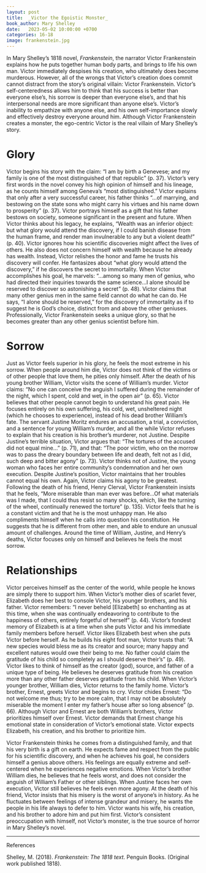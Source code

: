 ```yaml
---
layout: post
title:  _Victor the Egoistic Monster_
book_author: Mary Shelley
date:   2023-05-02 10:00:00 +0700
categories: 16-18
image: frankenstein.jpg
---
```


In Mary Shelley’s 1818 novel, _Frankenstein_, the narrator Victor Frankenstein
explains how he puts together human body parts, and brings to life his own man.
Victor immediately despises his creation, who ultimately does become murderous.
However, all of the wrongs that Victor’s creation does commit cannot distract
from the story’s original villain: Victor Frankenstein. Victor’s
self-centeredness allows him to think that his success is better than everyone
else’s, his sorrow is deeper than everyone else’s, and that his interpersonal
needs are more significant than anyone else’s. Victor’s inability to empathize
with anyone else, and his own self-importance slowly and effectively destroy
everyone around him. Although Victor Frankenstein creates a monster, the
ego-centric Victor is the real villain of Mary Shelley’s story.

# Glory

Victor begins his story with the claim: “I am by birth a Genevese; and my family
is one of the most distinguished of that republic” (p. 37). Victor’s very first
words in the novel convey his high opinion of himself and his lineage, as he
counts himself among Geneva’s “most distinguished.” Victor explains that only
after a very successful career, his father thinks “...of marrying, and bestowing
on the state sons who might carry his virtues and his name down to prosperity”
(p. 37). Victor portrays himself as a gift that his father bestows on society,
someone significant in the present and future. When Victor thinks about his
legacy, he explains, “Wealth was an inferior object: but what glory would attend
the discovery, if I could banish disease from the human frame, and render man
invulnerable to any but a violent death!” (p. 40). Victor ignores how his
scientific discoveries might affect the lives of others. He also does not
concern himself with wealth because he already has wealth. Instead, Victor
relishes the honor and fame he trusts his discovery will confer. He fantasizes
about “what glory would attend the discovery,”  if he discovers the secret to
immortality. When Victor accomplishes his goal, he marvels: “...among so many
men of genius, who had directed their inquiries towards the same science…I alone
should be reserved to discover so astonishing a secret” (p. 48). Victor claims
that many other genius men in the same field cannot do what he can do. He says,
“I alone should be reserved,” for the discovery of immortality as if to suggest
he is God’s choice, distinct from and above the other geniuses. Professionally,
Victor Frankenstein seeks a unique glory, so that he becomes greater than any
other genius scientist before him.

# Sorrow

Just as Victor feels superior in his glory, he feels the most extreme in his
sorrow. When people around him die, Victor does not think of the victims or of
other people that love them, he pities only himself. After the death of his
young brother William, Victor visits the scene of William’s murder. Victor
claims: “No one can conceive the anguish I suffered during the remainder of the
night, which I spent, cold and wet, in the open air” (p. 65). Victor believes
that other people cannot begin to understand his great pain. He focuses entirely
on his own suffering, his cold, wet, unsheltered night (which he chooses to
experience), instead of his dead brother William’s fate. The servant Justine
Moritz endures an accusation, a trial, a conviction, and a sentence for young
William’s murder, and all the while Victor refuses to explain that his creation
is his brother’s murderer, not Justine. Despite Justine’s terrible situation,
Victor argues that: “The tortures of the accused did not equal mine…” (p. 71),
and that: “The poor victim, who on the morrow was to pass the dreary boundary
between life and death, felt not as I did, such deep and bitter agony” (p. 73).
Victor thinks not of Justine, the young woman who faces her entire community’s
condemnation and her own execution. Despite Justine’s position, Victor maintains
that her troubles cannot equal his own. Again, Victor claims his agony to be
greatest. Following the death of his friend, Henry Clerval, Victor Frankenstein
insists that he feels, “More miserable than man ever was before…Of what
materials was I made, that I could thus resist so many shocks, which, like the
turning of the wheel, continually renewed the torture”  (p. 135). Victor feels
that he is a constant victim and that he is the most unhappy man. He also
compliments himself when he calls into question his constitution. He suggests
that he is different from other men, and able to endure an unusual amount of
challenges. Around the time of William, Justine, and Henry’s deaths, Victor
focuses only on himself and believes he feels the most sorrow.

# Relationships

Victor perceives himself as the center of the world, while people he knows are
simply there to support him. When Victor’s mother dies of scarlet fever,
Elizabeth does her best to console Victor, his younger brothers, and his father.
Victor remembers: “I never beheld [Elizabeth] so enchanting as at this time,
when she was continually endeavoring to contribute to the happiness of others,
entirely forgetful of herself” (p. 44). Victor’s fondest memory of Elizabeth is
at a time when she puts Victor and his immediate family members before herself.
Victor likes Elizabeth best when she puts Victor before herself. As he builds
his eight foot man, Victor trusts that: “A new species would bless me as its
creator and source; many happy and excellent natures would owe their being to
me. No father could claim the gratitude of his child so completely as I should
deserve their’s” (p. 49). Victor likes to think of himself as the creator (god),
source, and father of a unique type of being. He believes he deserves gratitude
from his creation more than any other father deserves gratitude from his child.
When Victor’s younger brother, William dies, Victor returns to the family home.
Victor’s brother, Ernest, greets Victor and begins to cry. Victor chides Ernest:
“Do not welcome me thus; try to be more calm, that I may not be absolutely
miserable the moment I enter my father’s house after so long absence” (p. 66).
Although Victor and Ernest are both William’s brothers, Victor prioritizes
himself over Ernest. Victor demands that Ernest change his emotional state in
consideration of Victor’s emotional state. Victor expects Elizabeth, his
creation, and his brother to prioritize him.



Victor Frankenstein thinks he comes from a distinguished family, and that his
very birth is a gift on earth. He expects fame and respect from the public for
his scientific discovery, and when he achieves his goal, he considers himself a
genius above others. His feelings are equally extreme and self-centered when he
experiences negative emotions. When Victor’s brother William dies, he believes
that he feels worst, and does not consider the anguish of William’s Father or
other siblings. When Justine faces her own execution, Victor still believes he
feels even more agony. At the death of his friend, Victor insists that his
misery is the worst of anyone’s in history. As he fluctuates between feelings of
intense grandeur and misery, he wants the people in his life always to defer to
him. Victor wants his wife, his creation, and his brother to adore him and put
him first. Victor’s consistent preoccupation with himself, not Victor’s monster,
is the true source of horror in Mary Shelley’s novel.

---
References

Shelley, M. (2018). _Frankenstein: The 1818 text_. Penguin Books. (Original work
published 1818).
